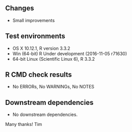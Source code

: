 ## Changes
* Small improvements

## Test environments
* OS X 10.12.1, R version 3.3.2
* Win (64-bit) R Under development (2016-11-05 r71630)
* 64-bit Linux (Scientific Linux 6), R 3.3.2

## R CMD check results
* No ERRORs, No WARNINGs, No NOTES

## Downstream dependencies
* No downstream dependencies.

Many thanks!
Tim